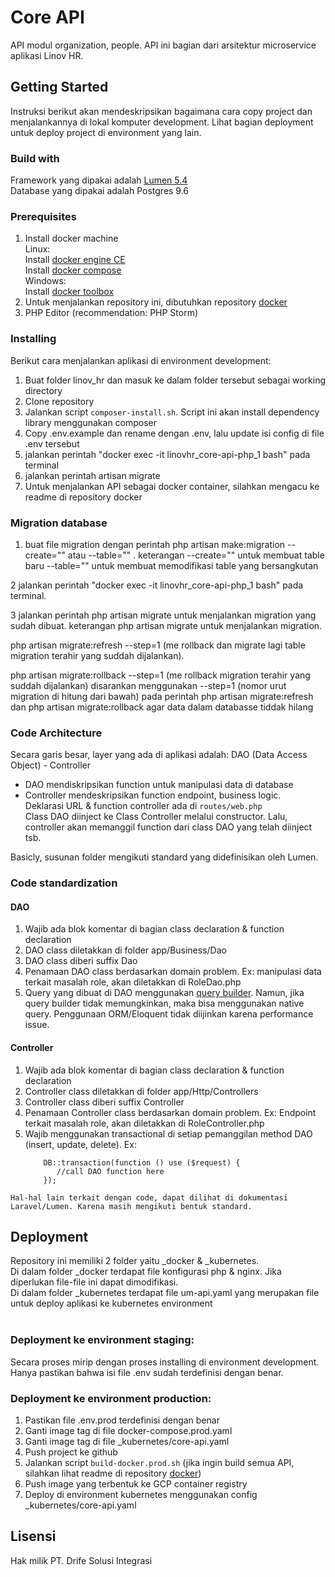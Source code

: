 # Core API
API modul organization, people. API ini bagian dari arsitektur microservice aplikasi Linov HR.

## Getting Started
Instruksi berikut akan mendeskripsikan bagaimana cara copy project dan menjalankannya di lokal komputer development. Lihat bagian deployment untuk deploy project di environment yang lain.

### Build with
Framework yang dipakai adalah [Lumen 5.4](https://lumen.laravel.com/docs/5.4)<br/>
Database yang dipakai adalah Postgres 9.6

### Prerequisites
1. Install docker machine<br/>
   Linux:<br/>
   Install [docker engine CE](https://docs.docker.com/engine/installation/)<br/>
   Install [docker compose](https://docs.docker.com/compose/install/)<br/>
   Windows:<br/>
   Install [docker toolbox](https://docs.docker.com/toolbox/toolbox_install_windows/)<br/>
2. Untuk menjalankan repository ini, dibutuhkan repository [docker](https://github.com/linovsoftware/docker)
3. PHP Editor (recommendation: PHP Storm)

### Installing
Berikut cara menjalankan aplikasi di environment development:
1. Buat folder linov_hr dan masuk ke dalam folder tersebut sebagai working directory
2. Clone repository
3. Jalankan script `composer-install.sh`. Script ini akan install dependency library menggunakan composer
4. Copy .env.example dan rename dengan .env, lalu update isi config di file .env tersebut
5. jalankan perintah "docker exec -it linovhr_core-api-php_1 bash" pada terminal
6. jalankan perintah artisan migrate
7. Untuk menjalankan API sebagai docker container, silahkan mengacu ke readme di repository docker


### Migration database
1. buat file migration dengan perintah php artisan make:migration <namaFile> --create="<namaTable>" atau --table="<namaTable>" .
    keterangan
    --create="<namatable>" untuk membuat table baru
    --table="<namatable>" untuk membuat memodifikasi table yang bersangkutan

2 jalankan perintah "docker exec -it linovhr_core-api-php_1 bash" pada terminal.

3 jalankan perintah php artisan migrate untuk menjalankan migration yang sudah dibuat.
  keterangan
  php artisan migrate untuk menjalankan migration.

  php artisan migrate:refresh --step=1  (me rollback dan migrate lagi table migration terahir yang suddah dijalankan).
  
  php artisan migrate:rollback --step=1  (me rollback migration terahir yang suddah dijalankan)
  disarankan menggunakan --step=1 (nomor urut migration di hitung dari bawah) pada perintah php artisan migrate:refresh dan php artisan migrate:rollback agar data dalam databasse tiddak hilang

### Code Architecture
Secara garis besar, layer yang ada di aplikasi adalah: DAO (Data Access Object) - Controller
- DAO mendiskripsikan function untuk manipulasi data di database
- Controller mendeskripsikan function endpoint, business logic.<br/>
  Deklarasi URL & function controller ada di `routes/web.php`<br/>
  Class DAO diinject ke Class Controller melalui constructor.
  Lalu, controller akan memanggil function dari class DAO yang telah diinject tsb.

Basicly, susunan folder mengikuti standard yang didefinisikan oleh Lumen.

### Code standardization
#### DAO
1. Wajib ada blok komentar di bagian class declaration & function declaration
2. DAO class diletakkan di folder app/Business/Dao
3. DAO class diberi suffix Dao
4. Penamaan DAO class berdasarkan domain problem. Ex: manipulasi data terkait masalah role, akan diletakkan di RoleDao.php
5. Query yang dibuat di DAO menggunakan [query builder](https://laravel.com/docs/5.4/queries). Namun, jika query builder tidak memungkinkan, maka bisa menggunakan native query. Penggunaan ORM/Eloquent tidak diijinkan karena performance issue.

#### Controller
1. Wajib ada blok komentar di bagian class declaration & function declaration
2. Controller class diletakkan di folder app/Http/Controllers
3. Controller class diberi suffix Controller
4. Penamaan Controller class berdasarkan domain problem. Ex: Endpoint terkait masalah role, akan diletakkan di RoleController.php
5. Wajib menggunakan transactional di setiap pemanggilan method DAO (insert, update, delete). Ex:
    ```
        DB::transaction(function () use ($request) {
           //call DAO function here
        });
    ```

`Hal-hal lain terkait dengan code, dapat dilihat di dokumentasi Laravel/Lumen. Karena masih mengikuti bentuk standard.`

## Deployment
Repository ini memiliki 2 folder yaitu _docker & _kubernetes.<br/>
Di dalam folder _docker terdapat file konfigurasi php & nginx. Jika diperlukan file-file ini dapat dimodifikasi.<br/>
Di dalam folder _kubernetes terdapat file um-api.yaml yang merupakan file untuk deploy aplikasi ke kubernetes environment<br/>
<br/>
### Deployment ke environment staging:<br/>
Secara proses mirip dengan proses installing di environment development. Hanya pastikan bahwa isi file .env sudah terdefinisi dengan benar.
### Deployment ke environment production:
1. Pastikan file .env.prod terdefinisi dengan benar
2. Ganti image tag di file docker-compose.prod.yaml
3. Ganti image tag di file _kubernetes/core-api.yaml
4. Push project ke github
5. Jalankan script `build-docker.prod.sh` (jika ingin build semua API, silahkan lihat readme di repository [docker](https://github.com/linovsoftware/docker))
6. Push image yang terbentuk ke GCP container registry
7. Deploy di environment kubernetes menggunakan config _kubernetes/core-api.yaml

## Lisensi
Hak milik PT. Drife Solusi Integrasi
